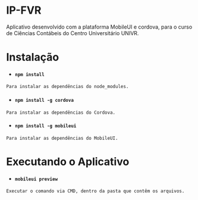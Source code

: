# IP-FVR
Aplicativo desenvolvido com a plataforma MobileUI e cordova, para o curso de Ciências Contábeis do Centro Universitário UNIVR.

# Instalação

  + #### `npm install`<br/>
  ```
  Para instalar as dependências do node_modules.
  ```
  
  + #### `npm install -g cordova`<br/>
  ```
  Para instalar as dependências do Cordova.
  ```
  
  + #### `npm install -g mobileui`<br/>
  ```
  Para instalar as dependências do MobileUI.
  ```
  
  # Executando o Aplicativo
  
  + #### `mobileui preview`<br/>
  ```
  Executar o comando via CMD, dentro da pasta que contêm os arquivos.
  ```
